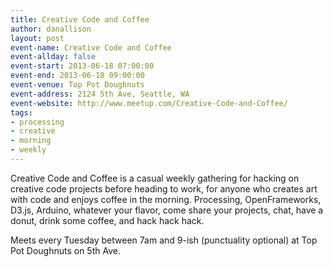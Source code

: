 ```yaml
---
title: Creative Code and Coffee
author: danallison
layout: post
event-name: Creative Code and Coffee
event-allday: false
event-start: 2013-06-18 07:00:00
event-end: 2013-06-18 09:00:00
event-venue: Top Pot Doughnuts
event-address: 2124 5th Ave, Seattle, WA
event-website: http://www.meetup.com/Creative-Code-and-Coffee/
tags:
- processing
- creative
- morning
- weekly
---
```

Creative Code and Coffee is a casual weekly gathering for hacking on creative code projects before heading to work, for anyone who creates art with code and enjoys coffee in the morning. Processing, OpenFrameworks, D3.js, Arduino, whatever your flavor, come share your projects, chat, have a donut, drink some coffee, and hack hack hack.

Meets every Tuesday between 7am and 9-ish (punctuality optional) at Top Pot Doughnuts on 5th Ave.
